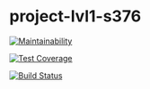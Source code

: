 # project-lvl1-s376

[![Maintainability](https://api.codeclimate.com/v1/badges/0acaaf2422fa3430c456/maintainability)](https://codeclimate.com/github/Dael777/project-lvl1-s376/maintainability)

[![Test Coverage](https://api.codeclimate.com/v1/badges/0acaaf2422fa3430c456/test_coverage)](https://codeclimate.com/github/Dael777/project-lvl1-s376/test_coverage)

[![Build Status](https://travis-ci.org/Dael777/project-lvl1-s376.svg?branch=master)](https://travis-ci.org/Dael777/project-lvl1-s376)
